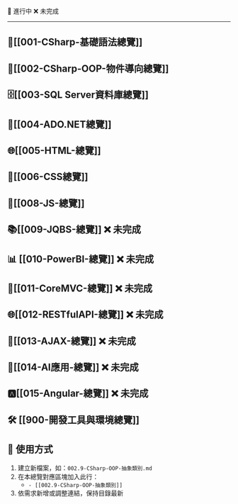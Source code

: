 🚧 進行中 ❌ 未完成

---
## 🔷[[001-CSharp-基礎語法總覽]]

## 🧱[[002-CSharp-OOP-物件導向總覽]]

## 🗄️[[003-SQL Server資料庫總覽]] 

## 🔌[[004-ADO.NET總覽]]
## 🌐[[005-HTML-總覽]]

## 🎨[[006-CSS總覽]]

## 📜[[008-JS-總覽]]

## 📚[[009-JQBS-總覽]] ❌ 未完成

## 📊 [[010-PowerBI-總覽]] ❌ 未完成

## 🧩[[011-CoreMVC-總覽]] ❌ 未完成

## 🌐[[012-RESTfulAPI-總覽]] ❌ 未完成

## 🔄[[013-AJAX-總覽]] ❌ 未完成

## 🤖[[014-AI應用-總覽]] ❌ 未完成

## 🅰️[[015-Angular-總覽]] ❌ 未完成

## 🛠️ [[900-開發工具與環境總覽]]

## 📌 使用方式
1. 建立新檔案，如：`002.9-CSharp-OOP-抽象類別.md`
2. 在本總覽對應區塊加入此行：
   - `- [[002.9-CSharp-OOP-抽象類別]]`
3. 依需求新增或調整連結，保持目錄最新
